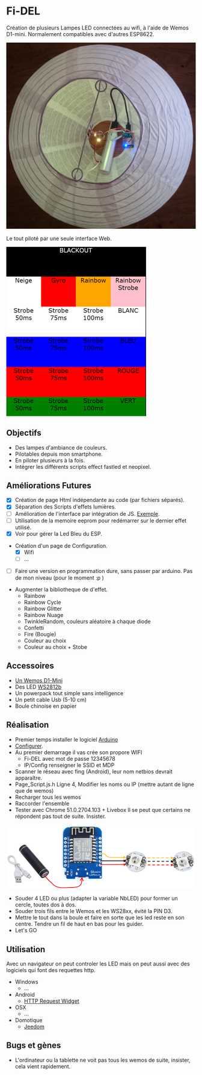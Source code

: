 # Fi-DEL

Création de plusieurs Lampes LED connectées au wifi, à l'aide de Wemos D1-mini. Normalement compatibles avec d'autres ESP8622.

![Fi-DEL](/images/Fi-DEL.png?raw=true "Fi-DEL")

Le tout piloté par une seule interface Web.

![Web](/images/Web.png?raw=true "Web")

## Objectifs
  - Des lampes d'ambiance de couleurs.
  - Pilotables depuis mon smartphone.
  - En piloter plusieurs à la fois.
  - Intégrer les différents scripts effect fastled et neopixel.

## Améliorations Futures 
- [x] Création de page Html indépendante au code (par fichiers séparés).
- [x] Séparation des Scripts d'effets lumières.
- [ ] Amélioration de l'interface par intégration de JS. [Exemple](http://www.jqueryrain.com/?vMUktPIX "Exemple").
- [ ] Utilisation de la memoire eeprom pour redémarrer sur le dernier effet utilisé.
- [x] Voir pour gérer la Led Bleu du ESP.
- Création d'un page de Configuration.
  - [x] Wifi
  - [ ] ...
- [ ] Faire une version en programmation dure, sans passer par arduino. Pas de mon niveau (pour le moment :p )
- Augmenter la bibliotheque de d'effet.
  - Rainbow
  - Rainbow Cycle
  - Rainbow Glitter
  - Rainbow Nuage
  - TwinkleRandom, couleurs aléatoire à chaque diode
  - Confetti
  - Fire (Bougie)
  - Couleur au choix
  - Couleur au choix + Stobe


## Accessoires

* [Un Wemos D1-Mini](http://www.wemos.cc/Products/d1_mini.html "Un Wemos D1-Mini")
* Des LED [WS2812b](http://fr.aliexpress.com/item/10-1000pcs-4-Pin-WS2812B-WS2812-LED-Chip-Heatsink-5V-5050-RGB-WS2811-IC-Built-in/32634454437.html "WS2812b")
* Un powerpack tout simple sans intelligence
* Un petit cable Usb (5-10 cm)
* Boule chinoise en papier


## Réalisation

* Premier temps installer le logiciel [Arduino](https://www.arduino.cc/en/Main/Software)
* [Configurer](ConfigurerArduino.md).
* Au premier demarrage il vas crée son propore WIFI
  * Fi-DEL avec mot de passe 12345678
  * IP/Config renseigner le SSID et MDP
* Scanner le réseau avec fing (Android), leur nom netbios devrait apparaître.
* Page_Script.js.h Ligne 4, Modifier les noms ou IP (mettre autant de ligne que de wemos)
* Recharger tous les wemos
* Raccorder l'ensemble
* Tester avec Chrome 51.0.2704.103 + Livebox
    Il se peut que certains ne répondent pas tout de suite. Insister.

![Raccordement](/images/Raccordement.png?raw=true "Raccordement")

* Souder 4 LED ou plus (adapter la variable NbLED) pour former un cercle, toutes dos à dos.
* Souder trois fils entre le Wemos et les WS28xx, évité la PIN D3.
* Mettre le tout dans la boule et faire en sorte que les led reste en son centre. Tendre un fil de haut en bas pour les guider.
* Let's GO

## Utilisation

Avec un navigateur on peut controler les LED mais on peut aussi avec des logiciels qui font des requettes http.
- Windows
  - ...
- Android
  - [HTTP Request Widget](https://play.google.com/store/apps/details?id=com.idlegandalf.httprequestwidget)
- OSX
  - ...
- Domotique
  - [Jeedom](https://www.jeedom.com/forum/viewtopic.php?f=84&t=18819)


## Bugs et gènes
- L'ordinateur ou la tablette ne voit pas tous les wemos de suite, insister, cela vient rapidement.

